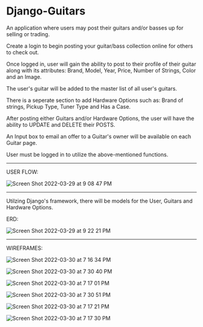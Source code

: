 # Django-Guitars

An application where users may post their guitars and/or basses up for selling or trading.

Create a login to begin posting your guitar/bass collection online for others to check out.

Once logged in, user will gain the ability to post to their profile of 
their guitar along with its attributes: 
Brand, Model, Year, Price, Number of Strings, Color and an Image.

The user's guitar will be added to the master list of all user's guitars.

There is a seperate section to add Hardware Options such as:
Brand of strings, Pickup Type, Tuner Type and Has a Case.

After posting either Guitars and/or Hardware Options, the user will 
have the ability to UPDATE and DELETE their POSTS.

An Input box to email an offer to a Guitar's owner will be available on each Guitar page.

User must be logged in to utilize the above-mentioned functions.

----------------------------------------------------------------------------------------------------------

USER FLOW:

![Screen Shot 2022-03-29 at 9 08 47 PM](https://user-images.githubusercontent.com/91999893/160749557-245d7161-c467-42ad-a2e1-7dbec2b39c5c.png)

----------------------------------------------------------------------------------------------------------


Utilzing Django's framework, there will be models for the User, Guitars and Hardware Options.

ERD:

![Screen Shot 2022-03-29 at 9 22 21 PM](https://user-images.githubusercontent.com/91999893/160750895-1242c5d6-051a-4a64-b3b8-7582b684579b.png)

----------------------------------------------------------------------------------------------------------

WIREFRAMES:

![Screen Shot 2022-03-30 at 7 16 34 PM](https://user-images.githubusercontent.com/91999893/160964279-d9847acc-5763-4551-8bcb-0be854258422.png)

![Screen Shot 2022-03-30 at 7 30 40 PM](https://user-images.githubusercontent.com/91999893/160964304-da5a6f00-b158-4a62-abee-a5bcb8b2a015.png)

![Screen Shot 2022-03-30 at 7 17 01 PM](https://user-images.githubusercontent.com/91999893/160964315-22daef62-463a-4f67-8d46-85e70d5ad4c9.png)

![Screen Shot 2022-03-30 at 7 30 51 PM](https://user-images.githubusercontent.com/91999893/160964349-c45fe92e-2706-4c99-9e16-b9226a642584.png)

![Screen Shot 2022-03-30 at 7 17 21 PM](https://user-images.githubusercontent.com/91999893/160964375-6a5c10a8-e0ab-44da-8e63-46da3323d7ce.png)

![Screen Shot 2022-03-30 at 7 17 30 PM](https://user-images.githubusercontent.com/91999893/160964407-57a4c1b6-17b3-4f57-92a8-06bab5e4a715.png)


